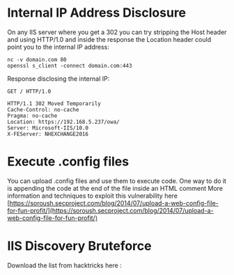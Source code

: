 # Internal IP Address Disclosure
On any IIS server where you get a 302 you can try stripping the Host header and using HTTP/1.0 and inside the response the Location header could point you to the internal IP address:
```
nc -v domain.com 80
openssl s_client -connect domain.com:443
```
Response disclosing the internal IP:
```
GET / HTTP/1.0       

HTTP/1.1 302 Moved Temporarily
Cache-Control: no-cache
Pragma: no-cache
Location: https://192.168.5.237/owa/
Server: Microsoft-IIS/10.0
X-FEServer: NHEXCHANGE2016
```
# Execute .config files
You can upload .config files and use them to execute code. One way to do it is appending the code at the end of the file inside an HTML comment
More information and techniques to exploit this vulnerability here [https://soroush.secproject.com/blog/2014/07/upload-a-web-config-file-for-fun-profit/](https://soroush.secproject.com/blog/2014/07/upload-a-web-config-file-for-fun-profit/)

# IIS Discovery Bruteforce
Download the list from hacktricks here :
